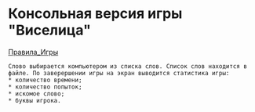 # Консольная версия игры "Виселица"

[Правила_Игры](https://ru.wikipedia.org/wiki/%D0%92%D0%B8%D1%81%D0%B5%D0%BB%D0%B8%D1%86%D0%B0_(%D0%B8%D0%B3%D1%80%D0%B0))

    Слово выбирается компьютером из списка слов. Список слов находится в файле. По заверершении игры на экран выводится статистика игры:
    * количество времени;
    * количество попыток;
    * искомое слово;
    * буквы игрока.
